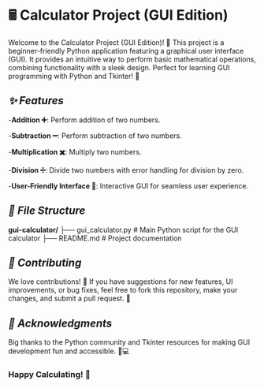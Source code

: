 # 🖩 Calculator Project (GUI Edition)

Welcome to the Calculator Project (GUI Edition)! 🎉 This project is a beginner-friendly Python application featuring a graphical user interface (GUI). It provides an intuitive way to perform basic mathematical operations, combining functionality with a sleek design. Perfect for learning GUI programming with Python and Tkinter! 🐍


## *✨ Features*

-**Addition ➕**: Perform addition of two numbers.

-**Subtraction ➖**: Perform subtraction of two numbers.

-**Multiplication ✖️**: Multiply two numbers.

-**Division ➗**: Divide two numbers with error handling for division by zero.

-**User-Friendly Interface 🎨**: Interactive GUI for seamless user experience.


## *📂 File Structure*

**gui-calculator/**
├── gui_calculator.py  # Main Python script for the GUI calculator
├── README.md          # Project documentation


## *🤝 Contributing*

We love contributions! 💖 If you have suggestions for new features, UI improvements, or bug fixes, feel free to fork this repository, make your changes, and submit a pull request. 🙌


## *🌟 Acknowledgments*

Big thanks to the Python community and Tkinter resources for making GUI development fun and accessible. 🐍💻


### Happy Calculating! 🎉



